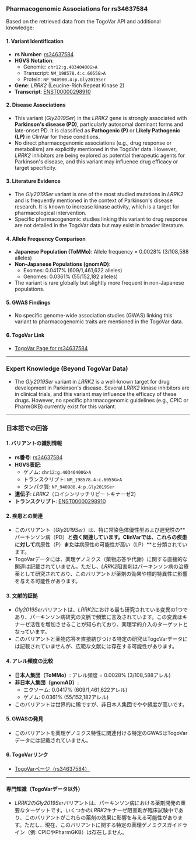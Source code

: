 ### Pharmacogenomic Associations for rs34637584

Based on the retrieved data from the TogoVar API and additional knowledge:

#### 1. **Variant Identification**
   - **rs Number**: [rs34637584](https://identifiers.org/dbsnp/rs34637584)
   - **HGVS Notation**: 
     - Genomic: `chr12:g.40340400G>A`
     - Transcript: `NM_198578.4:c.6055G>A`
     - Protein: `NP_940980.4:p.Gly2019Ser`
   - **Gene**: *LRRK2* (Leucine-Rich Repeat Kinase 2)
   - **Transcript**: [ENST00000298910](https://www.ensembl.org/Homo_sapiens/Transcript/Summary?db=core;t=ENST00000298910)

#### 2. **Disease Associations**
   - This variant (*Gly2019Ser*) in the *LRRK2* gene is strongly associated with **Parkinson's disease (PD)**, particularly autosomal dominant forms and late-onset PD. It is classified as **Pathogenic (P)** or **Likely Pathogenic (LP)** in ClinVar for these conditions.
   - No direct pharmacogenomic associations (e.g., drug response or metabolism) are explicitly mentioned in the TogoVar data. However, *LRRK2* inhibitors are being explored as potential therapeutic agents for Parkinson's disease, and this variant may influence drug efficacy or target specificity.

#### 3. **Literature Evidence**
   - The *Gly2019Ser* variant is one of the most studied mutations in *LRRK2* and is frequently mentioned in the context of Parkinson's disease research. It is known to increase kinase activity, which is a target for pharmacological intervention.
   - Specific pharmacogenomic studies linking this variant to drug response are not detailed in the TogoVar data but may exist in broader literature.

#### 4. **Allele Frequency Comparison**
   - **Japanese Population (ToMMo)**: Allele frequency = 0.0028% (3/108,588 alleles)
   - **Non-Japanese Populations (gnomAD)**:
     - Exomes: 0.0417% (609/1,461,622 alleles)
     - Genomes: 0.0361% (55/152,182 alleles)
   - The variant is rare globally but slightly more frequent in non-Japanese populations.

#### 5. **GWAS Findings**
   - No specific genome-wide association studies (GWAS) linking this variant to pharmacogenomic traits are mentioned in the TogoVar data.

#### 6. **TogoVar Link**
   - [TogoVar Page for rs34637584](https://togovar.org/variant/tgv45580587)

---

### Expert Knowledge (Beyond TogoVar Data)
- The *Gly2019Ser* variant in *LRRK2* is a well-known target for drug development in Parkinson's disease. Several *LRRK2* kinase inhibitors are in clinical trials, and this variant may influence the efficacy of these drugs. However, no specific pharmacogenomic guidelines (e.g., CPIC or PharmGKB) currently exist for this variant.

---

### 日本語での回答

#### 1. **バリアントの識別情報**
   - **rs番号**: [rs34637584](https://identifiers.org/dbsnp/rs34637584)
   - **HGVS表記**: 
     - ゲノム: `chr12:g.40340400G>A`
     - トランスクリプト: `NM_198578.4:c.6055G>A`
     - タンパク質: `NP_940980.4:p.Gly2019Ser`
   - **遺伝子**: *LRRK2*（ロイシンリッチリピートキナーゼ2）
   - **トランスクリプト**: [ENST00000298910](https://www.ensembl.org/Homo_sapiens/Transcript/Summary?db=core;t=ENST00000298910)

#### 2. **疾患との関連**
   - このバリアント（*Gly2019Ser*）は、特に常染色体優性型および遅発性の**パーキンソン病（PD）**と強く関連しています。ClinVarでは、これらの疾患に対して**病原性（P）**または**病原性の可能性が高い（LP）**と分類されています。
   - TogoVarデータには、薬理ゲノミクス（薬物応答や代謝）に関する直接的な関連は記載されていません。ただし、*LRRK2*阻害剤はパーキンソン病の治療薬として研究されており、このバリアントが薬剤の効果や標的特異性に影響を与える可能性があります。

#### 3. **文献的証拠**
   - *Gly2019Ser*バリアントは、*LRRK2*における最も研究されている変異の1つであり、パーキンソン病研究の文脈で頻繁に言及されています。この変異はキナーゼ活性を増加させることが知られており、薬理学的介入のターゲットとなっています。
   - このバリアントと薬物応答を直接結びつける特定の研究はTogoVarデータには記載されていませんが、広範な文献には存在する可能性があります。

#### 4. **アレル頻度の比較**
   - **日本人集団（ToMMo）**: アレル頻度 = 0.0028% (3/108,588アレル)
   - **非日本人集団（gnomAD）**:
     - エクソーム: 0.0417% (609/1,461,622アレル)
     - ゲノム: 0.0361% (55/152,182アレル)
   - このバリアントは世界的に稀ですが、非日本人集団でやや頻度が高いです。

#### 5. **GWASの発見**
   - このバリアントを薬理ゲノミクス特性に関連付ける特定のGWASはTogoVarデータには記載されていません。

#### 6. **TogoVarリンク**
   - [TogoVarページ（rs34637584）](https://togovar.org/variant/tgv45580587)

---

#### 専門知識（TogoVarデータ以外）
- *LRRK2*の*Gly2019Ser*バリアントは、パーキンソン病における薬剤開発の重要なターゲットです。いくつかの*LRRK2*キナーゼ阻害剤が臨床試験中であり、このバリアントがこれらの薬剤の効果に影響を与える可能性があります。ただし、現在、このバリアントに関する特定の薬理ゲノミクスガイドライン（例: CPICやPharmGKB）は存在しません。